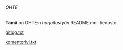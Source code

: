 ###### OHTE

**Tämä** on OHTE:n *harjoitustyön* README.md -tiedosto.

[gitlog.txt](https://github.com/liisaket/ot-harjoitustyo/blob/master/laskarit/viikko1/gitlog.txt)

[komentorivi.txt](https://github.com/liisaket/ot-harjoitustyo/blob/master/laskarit/viikko1/komentorivi.txt)
